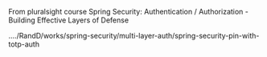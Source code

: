 From pluralsight course Spring Security: Authentication / Authorization - Building Effective Layers of Defense

..../RandD/works/spring-security/multi-layer-auth/spring-security-pin-with-totp-auth
